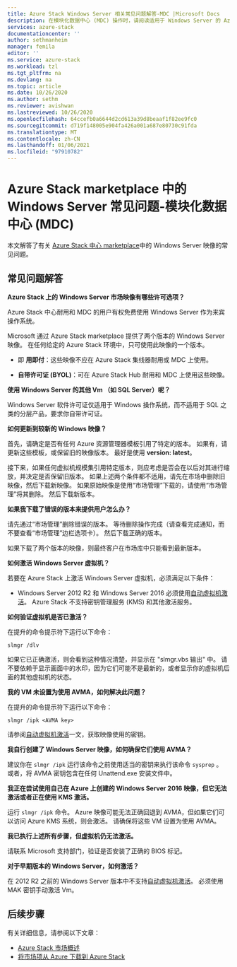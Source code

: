```yaml
---
title: Azure Stack Windows Server 相关常见问题解答-MDC |Microsoft Docs
description: 在模块化数据中心 (MDC) 操作时，请阅读适用于 Windows Server 的 Azure Stack Marketplace 常见问题解答列表。
services: azure-stack
documentationcenter: ''
author: sethmanheim
manager: femila
editor: ''
ms.service: azure-stack
ms.workload: tzl
ms.tgt_pltfrm: na
ms.devlang: na
ms.topic: article
ms.date: 10/26/2020
ms.author: sethm
ms.reviewer: avishwan
ms.lastreviewed: 10/26/2020
ms.openlocfilehash: 64ccefb0a6644d2cd613a39d8beaaf1f82ee9fc0
ms.sourcegitcommit: d719f148005e904fa426a001a687e80730c91fda
ms.translationtype: MT
ms.contentlocale: zh-CN
ms.lasthandoff: 01/06/2021
ms.locfileid: "97910782"
---
```

# <a name="windows-server-in-azure-stack-marketplace-faq---modular-data-center-mdc"></a>Azure Stack marketplace 中的 Windows Server 常见问题-模块化数据中心 (MDC) 

本文解答了有关 [Azure Stack 中心 marketplace](../../operator/azure-stack-marketplace.md)中的 Windows Server 映像的常见问题。

## <a name="faqs"></a>常见问题解答

**Azure Stack 上的 Windows Server 市场映像有哪些许可选项？**

Azure Stack 中心耐用和 MDC 的用户有权免费使用 Windows Server 作为来宾操作系统。

Microsoft 通过 Azure Stack marketplace 提供了两个版本的 Windows Server 映像。 在任何给定的 Azure Stack 环境中，只可使用此映像的一个版本。

- 即 **用即付**：这些映像不应在 Azure Stack 集线器耐用或 MDC 上使用。

- **自带许可证 (BYOL)**：可在 Azure Stack Hub 耐用和 MDC 上使用这些映像。

**使用 Windows Server 的其他 Vm （如 SQL Server）呢？**

Windows Server 软件许可证仅适用于 Windows 操作系统，而不适用于 SQL 之类的分层产品，要求你自带许可证。

**如何更新到较新的 Windows 映像？**

首先，请确定是否有任何 Azure 资源管理器模板引用了特定的版本。 如果有，请更新这些模板，或保留旧的映像版本。 最好是使用 **version: latest**。

接下来，如果任何虚拟机规模集引用特定版本，则应考虑是否会在以后对其进行缩放，并决定是否保留旧版本。 如果上述两个条件都不适用，请先在市场中删除旧映像，然后下载新映像。 如果原始映像是使用“市场管理”下载的，请使用“市场管理”将其删除。 然后下载新版本。

**如果我下载了错误的版本来提供用户怎么办？**

请先通过“市场管理”删除错误的版本。 等待删除操作完成（请查看完成通知，而不要查看“市场管理”边栏选项卡）。 然后下载正确的版本。

如果下载了两个版本的映像，则最终客户在市场库中只能看到最新版本。

**如何激活 Windows Server 虚拟机？**

若要在 Azure Stack 上激活 Windows Server 虚拟机，必须满足以下条件：

- Windows Server 2012 R2 和 Windows Server 2016 必须使用[自动虚拟机激活](/previous-versions/windows/it-pro/windows-server-2012-R2-and-2012/dn303421(v=ws.11))。 Azure Stack 不支持密钥管理服务 (KMS) 和其他激活服务。

**如何验证虚拟机是否已激活？**

在提升的命令提示符下运行以下命令：

```shell
slmgr /dlv
```

如果它已正确激活，则会看到这种情况清楚，并显示在 "slmgr.vbs 输出" 中。 请不要依赖于显示画面中的水印，因为它们可能不是最新的，或者显示你的虚拟机后面的其他虚拟机的状态。

**我的 VM 未设置为使用 AVMA，如何解决此问题？**

在提升的命令提示符下运行以下命令：

```shell
slmgr /ipk <AVMA key>
```

请参阅[自动虚拟机激活](/previous-versions/windows/it-pro/windows-server-2012-R2-and-2012/dn303421(v=ws.11))一文，获取映像使用的密钥。

**我自行创建了 Windows Server 映像，如何确保它们使用 AVMA？**

建议你在 `slmgr /ipk` 运行该命令之前使用适当的密钥来执行该命令 `sysprep` 。 或者，将 AVMA 密钥包含在任何 Unattend.exe 安装文件中。

**我正在尝试使用自己在 Azure 上创建的 Windows Server 2016 映像，但它无法激活或者正在使用 KMS 激活。**

运行 `slmgr /ipk` 命令。 Azure 映像可能无法正确回退到 AVMA，但如果它们可以访问 Azure KMS 系统，则会激活。 请确保将这些 VM 设置为使用 AVMA。

**我已执行上述所有步骤，但虚拟机仍无法激活。**

请联系 Microsoft 支持部门，验证是否安装了正确的 BIOS 标记。

**对于早期版本的 Windows Server，如何激活？**

在 2012 R2 之前的 Windows Server 版本中不支持[自动虚拟机激活](/previous-versions/windows/it-pro/windows-server-2012-R2-and-2012/dn303421(v=ws.11))。 必须使用 MAK 密钥手动激活 Vm。

## <a name="next-steps"></a>后续步骤

有关详细信息，请参阅以下文章：

- [Azure Stack 市场概述](../../operator/azure-stack-marketplace.md)
- [将市场项从 Azure 下载到 Azure Stack](azure-stack-download-azure-marketplace-item-tca.md)
